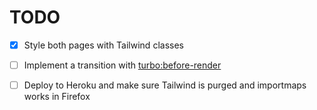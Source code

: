 # TODO

- [x] Style both pages with Tailwind classes
- [ ] Implement a transition with [turbo:before-render](https://turbo.hotwired.dev/handbook/drive#pausing-rendering)
- [ ] Deploy to Heroku and make sure Tailwind is purged and importmaps works in Firefox

